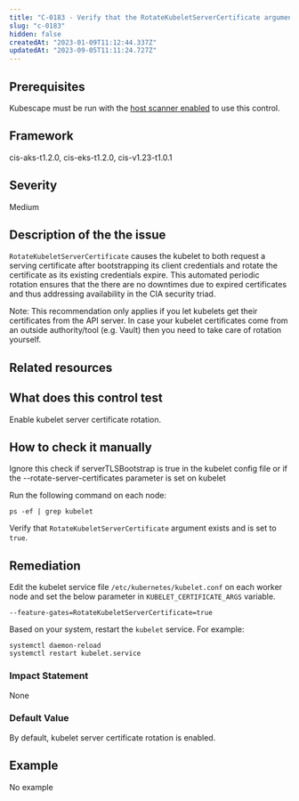```yaml
---
title: "C-0183 - Verify that the RotateKubeletServerCertificate argument is set to true"
slug: "c-0183"
hidden: false
createdAt: "2023-01-09T11:12:44.337Z"
updatedAt: "2023-09-05T11:11:24.727Z"
---
```

## Prerequisites
Kubescape must be run with the [host scanner enabled](/docs/scanning/#the-host-scanner) to use this control.
## Framework
cis-aks-t1.2.0, cis-eks-t1.2.0, cis-v1.23-t1.0.1
## Severity
Medium
## Description of the the issue
`RotateKubeletServerCertificate` causes the kubelet to both request a serving certificate after bootstrapping its client credentials and rotate the certificate as its existing credentials expire. This automated periodic rotation ensures that the there are no downtimes due to expired certificates and thus addressing availability in the CIA security triad.

 Note: This recommendation only applies if you let kubelets get their certificates from the API server. In case your kubelet certificates come from an outside authority/tool (e.g. Vault) then you need to take care of rotation yourself.
## Related resources

## What does this control test
Enable kubelet server certificate rotation.
## How to check it manually
Ignore this check if serverTLSBootstrap is true in the kubelet config file or if the --rotate-server-certificates parameter is set on kubelet

 Run the following command on each node:

 
```
ps -ef | grep kubelet

```
 Verify that `RotateKubeletServerCertificate` argument exists and is set to `true`.
## Remediation
Edit the kubelet service file `/etc/kubernetes/kubelet.conf` on each worker node and set the below parameter in `KUBELET_CERTIFICATE_ARGS` variable.

 
```
--feature-gates=RotateKubeletServerCertificate=true

```
 Based on your system, restart the `kubelet` service. For example:

 
```
systemctl daemon-reload
systemctl restart kubelet.service

```
### Impact Statement
None
### Default Value
By default, kubelet server certificate rotation is enabled.
## Example
No example